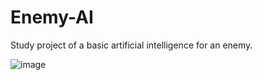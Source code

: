 # Enemy-AI
Study project of a basic artificial intelligence for an enemy.

![image](https://user-images.githubusercontent.com/83095574/215257677-b18672a5-cfc6-4c13-8c38-d4b209a1868d.gif)
